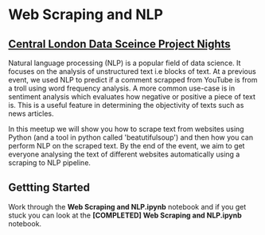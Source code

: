 # Web Scraping and NLP 
## [Central London Data Sceince Project Nights](https://www.meetup.com/central_london_data_science/)

Natural language processing (NLP) is a popular field of data science. It focuses on the analysis of unstructured text i.e blocks of text. At a previous event, we used NLP to predict if a comment scrapped from YouTube is from a troll using word frequency analysis. A more common use-case is in sentiment analysis which evaluates how negative or positive a piece of text is. This is a useful feature in determining the objectivity of texts such as news articles.

In this meetup we will show you how to scrape text from websites using Python (and a tool in python called 'beatutifulsoup') and then how you can perform NLP on the scraped text. By the end of the event, we aim to get everyone analysing the text of different websites automatically using a scraping to NLP pipeline.

## Gettting Started 

Work through the **Web Scraping and NLP.ipynb** notebook and if you get stuck you can look at the **[COMPLETED] Web Scraping and NLP.ipynb** notebook. 
